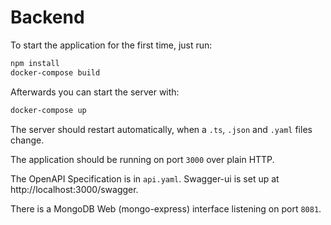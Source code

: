 # Backend

To start the application for the first time, just run:

```bash
npm install
docker-compose build
```

Afterwards you can start the server with:

```bash
docker-compose up
```

The server should restart automatically, when a `.ts`, `.json` and `.yaml`
files change.

The application should be running on port `3000` over plain HTTP.

The OpenAPI Specification is in `api.yaml`. Swagger-ui is set up at http://localhost:3000/swagger.

There is a MongoDB Web (mongo-express) interface listening on port `8081`.
